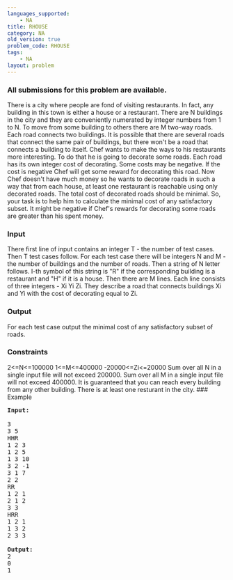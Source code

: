 ```yaml
---
languages_supported:
    - NA
title: RHOUSE
category: NA
old_version: true
problem_code: RHOUSE
tags:
    - NA
layout: problem
---
```

###  All submissions for this problem are available. 

There is a city where people are fond of visiting restaurants. In fact, any building in this town is either a house or a restaurant. There are N buildings in the city and they are conveniently numerated by integer numbers from 1 to N. To move from some building to others there are M two-way roads. Each road connects two buildings. It is possible that there are several roads that connect the same pair of buildings, but there won't be a road that connects a building to itself. Chef wants to make the ways to his restaurants more interesting. To do that he is going to decorate some roads. Each road has its own integer cost of decorating. Some costs may be negative. If the cost is negative Chef will get some reward for decorating this road. Now Chef doesn't have much money so he wants to decorate roads in such a way that from each house, at least one restaurant is reachable using only decorated roads. The total cost of decorated roads should be minimal. So, your task is to help him to calculate the minimal cost of any satisfactory subset. It might be negative if Chef's rewards for decorating some roads are greater than his spent money.

### Input

There first line of input contains an integer T - the number of test cases.
Then T test cases follow. For each test case there will be integers N and M - the number of buildings and the number of roads.
Then a string of N letter follows. I-th symbol of this string is "R" if the corresponding building is a restaurant and "H" if it is a house.
Then there are M lines. Each line consists of three integers - Xi Yi Zi. They describe a road that connects buildings Xi and Yi with the cost of decorating equal to Zi.

### Output

For each test case output the minimal cost of any satisfactory subset of roads.

### Constraints

2&lt;=N&lt;=100000
1&lt;=M&lt;=400000
-20000&lt;=Zi&lt;=20000
Sum over all N in a single input file will not exceed 200000.
Sum over all M in a single input file will not exceed 400000.
It is guaranteed that you can reach every building from any other building.
There is at least one resturant in the city. ### Example

<pre>
<b>Input:</b>

3
3 5
HHR
1 2 3
1 2 5
1 3 10
3 2 -1
3 1 7
2 2
RR
1 2 1
2 1 2
3 3
HRR
1 2 1
1 3 2
2 3 3

<b>Output:</b>
2
0
1
</pre>